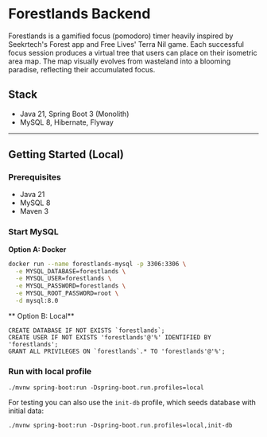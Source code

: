 # Forestlands Backend

Forestlands is a gamified focus (pomodoro) timer heavily inspired by Seekrtech's Forest app and Free Lives' Terra Nil game.
Each successful focus session produces a virtual tree that users can place on their isometric area map. The map visually evolves from wasteland into a blooming paradise, reflecting their accumulated focus.

## Stack

- Java 21, Spring Boot 3 (Monolith)
- MySQL 8, Hibernate, Flyway

---

## Getting Started (Local)

### Prerequisites
- Java 21
- MySQL 8
- Maven 3

### Start MySQL

**Option A: Docker**

```bash
docker run --name forestlands-mysql -p 3306:3306 \
  -e MYSQL_DATABASE=forestlands \
  -e MYSQL_USER=forestlands \
  -e MYSQL_PASSWORD=forestlands \
  -e MYSQL_ROOT_PASSWORD=root \
  -d mysql:8.0
```

** Option B: Local**
```
CREATE DATABASE IF NOT EXISTS `forestlands`;
CREATE USER IF NOT EXISTS 'forestlands'@'%' IDENTIFIED BY 'forestlands';
GRANT ALL PRIVILEGES ON `forestlands`.* TO 'forestlands'@'%';
```

### Run with local profile
```
./mvnw spring-boot:run -Dspring-boot.run.profiles=local
```

For testing you can also use the `init-db` profile, which seeds database with initial data:
```
./mvnw spring-boot:run -Dspring-boot.run.profiles=local,init-db
```
